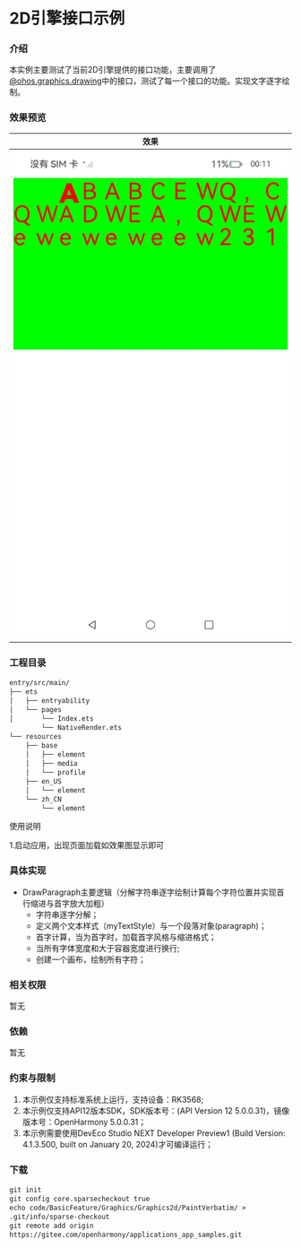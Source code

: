 # 2D引擎接口示例

### 介绍

本实例主要测试了当前2D引擎提供的接口功能，主要调用了[@ohos.graphics.drawing](https://gitee.com/openharmony/interface_sdk-js/blob/master/api/@ohos.graphics.drawing.d.ts)中的接口，测试了每一个接口的功能。实现文字逐字绘制。
### 效果预览

| 效果                         |
|-------------------------------------|
| ![](./screenshots/collapse.png) |

### 工程目录

```
entry/src/main/
├── ets
│   ├── entryability
│   └── pages
│       └── Index.ets
        └── NativeRender.ets
└── resources
    ├── base
    │   ├── element
    │   ├── media
    │   └── profile
    ├── en_US
    │   └── element
    └── zh_CN
        └── element
```

使用说明

1.启动应用，出现页面加载如效果图显示即可

### 具体实现
* DrawParagraph主要逻辑（分解字符串逐字绘制计算每个字符位置并实现首行缩进与首字放大加粗）
    * 字符串逐字分解；
    * 定义两个文本样式（myTextStyle）与一个段落对象(paragraph)；
    * 首字计算，当为首字时，加载首字风格与缩进格式；
    * 当所有字体宽度和大于容器宽度进行换行;
    * 创建一个画布，绘制所有字符；


### 相关权限

暂无

### 依赖

暂无

### 约束与限制

1. 本示例仅支持标准系统上运行，支持设备：RK3568;
2. 本示例仅支持API12版本SDK，SDK版本号：(API Version 12 5.0.0.31)，镜像版本号：OpenHarmony 5.0.0.31；
3. 本示例需要使用DevEco Studio NEXT Developer Preview1 (Build Version: 4.1.3.500, built on January 20, 2024)才可编译运行；

### 下载

```
git init
git config core.sparsecheckout true
echo code/BasicFeature/Graphics/Graphics2d/PaintVerbatim/ > .git/info/sparse-checkout
git remote add origin https://gitee.com/openharmony/applications_app_samples.git
```